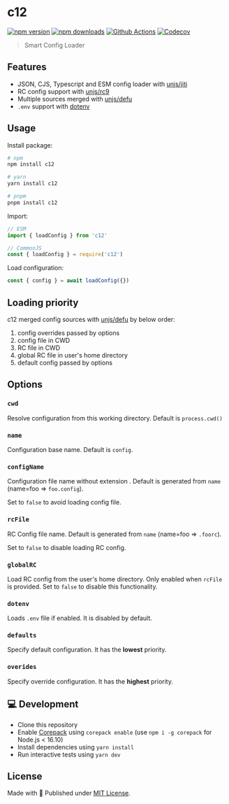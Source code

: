 # c12

[![npm version][npm-version-src]][npm-version-href]
[![npm downloads][npm-downloads-src]][npm-downloads-href]
[![Github Actions][github-actions-src]][github-actions-href]
[![Codecov][codecov-src]][codecov-href]

> Smart Config Loader

## Features

- JSON, CJS, Typescript and ESM config loader with [unjs/jiti](https://github.com/unjs/jiti)
- RC config support with [unjs/rc9](https://github.com/unjs/rc9)
- Multiple sources merged with [unjs/defu](https://github.com/unjs/defu)
- `.env` support with [dotenv](https://www.npmjs.com/package/dotenv)

## Usage

Install package:

```sh
# npm
npm install c12

# yarn
yarn install c12

# pnpm
pnpm install c12
```

Import:

```js
// ESM
import { loadConfig } from 'c12'

// CommonJS
const { loadConfig } = require('c12')
```

Load configuration:

```js
const { config } = await loadConfig({})
```

## Loading priority

c12 merged config sources with [unjs/defu](https://github.com/unjs/defu) by below order:

1. config overrides passed by options
2. config file in CWD
3. RC file in CWD
4. global RC file in user's home directory
5. default config passed by options

## Options

### `cwd`

Resolve configuration from this working directory. Default is `process.cwd()`

### `name`

Configuration base name. Default is `config`.

### `configName`

Configuration file name without extension . Default is generated from `name` (name=foo => `foo.config`).

Set to `false` to avoid loading config file.

### `rcFile`

RC Config file name. Default is generated from `name` (name=foo => `.foorc`).

Set to `false` to disable loading RC config.

### `globalRC`

Load RC config from the user's home directory. Only enabled when `rcFile` is provided. Set to `false` to disable this functionality.

### `dotenv`

Loads `.env` file if enabled. It is disabled by default.

### `defaults`

Specify default configuration. It has the **lowest** priority.

### `overides`

Specify override configuration. It has the **highest** priority.

## 💻 Development

- Clone this repository
- Enable [Corepack](https://github.com/nodejs/corepack) using `corepack enable` (use `npm i -g corepack` for Node.js < 16.10)
- Install dependencies using `yarn install`
- Run interactive tests using `yarn dev`

## License

Made with 💛 Published under [MIT License](./LICENSE).

<!-- Badges -->
[npm-version-src]: https://img.shields.io/npm/v/c12?style=flat-square
[npm-version-href]: https://npmjs.com/package/c12

[npm-downloads-src]: https://img.shields.io/npm/dm/c12?style=flat-square
[npm-downloads-href]: https://npmjs.com/package/c12

[github-actions-src]: https://img.shields.io/github/workflow/status/unjs/c12/ci/main?style=flat-square
[github-actions-href]: https://github.com/unjs/c12/actions?query=workflow%3Aci

[codecov-src]: https://img.shields.io/codecov/c/gh/unjs/c12/main?style=flat-square
[codecov-href]: https://codecov.io/gh/unjs/c12
